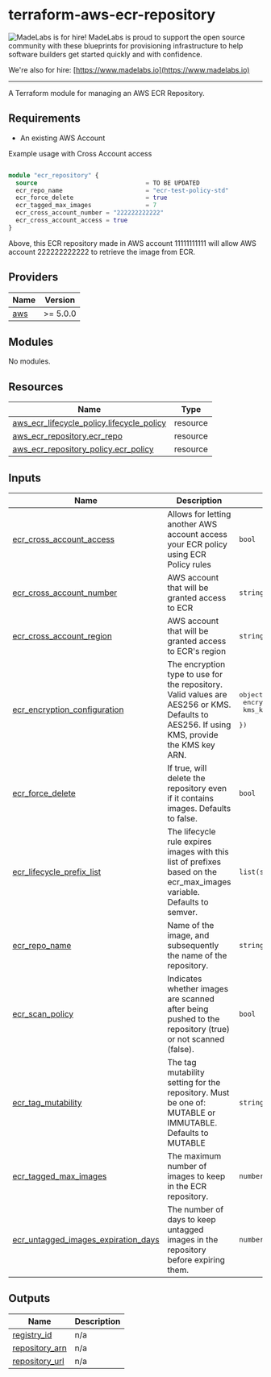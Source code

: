 # terraform-aws-ecr-repository

<!-- BEGIN MadeLabs Header -->
![MadeLabs is for hire!](https://d2xqy67kmqxrk1.cloudfront.net/horizontal_logo_white.png)
MadeLabs is proud to support the open source community with these blueprints for provisioning infrastructure to help software builders get started quickly and with confidence. 

We're also for hire: [https://www.madelabs.io](https://www.madelabs.io)
<!-- END MadeLabs Header -->
---

A Terraform module for managing an AWS ECR Repository.

## Requirements

- An existing AWS Account

Example usage with Cross Account access
```terraform

module "ecr_repository" {
  source                              = TO BE UPDATED
  ecr_repo_name                       = "ecr-test-policy-std"
  ecr_force_delete                    = true
  ecr_tagged_max_images               = 7
  ecr_cross_account_number = "222222222222"
  ecr_cross_account_access = true
}
```
Above, this ECR repository made in AWS account 11111111111 will allow AWS account 222222222222 to retrieve the image from ECR.

<!-- BEGIN_TF_DOCS -->
## Providers

| Name | Version |
|------|---------|
| <a name="provider_aws"></a> [aws](#provider\_aws) | >= 5.0.0 |

## Modules

No modules.

## Resources

| Name | Type |
|------|------|
| [aws_ecr_lifecycle_policy.lifecycle_policy](https://registry.terraform.io/providers/hashicorp/aws/latest/docs/resources/ecr_lifecycle_policy) | resource |
| [aws_ecr_repository.ecr_repo](https://registry.terraform.io/providers/hashicorp/aws/latest/docs/resources/ecr_repository) | resource |
| [aws_ecr_repository_policy.ecr_policy](https://registry.terraform.io/providers/hashicorp/aws/latest/docs/resources/ecr_repository_policy) | resource |

## Inputs

| Name | Description | Type | Default | Required |
|------|-------------|------|---------|:--------:|
| <a name="input_ecr_cross_account_access"></a> [ecr\_cross\_account\_access](#input\_ecr\_cross\_account\_access) | Allows for letting another AWS account access your ECR policy using ECR Policy rules | `bool` | `false` | no |
| <a name="input_ecr_cross_account_number"></a> [ecr\_cross\_account\_number](#input\_ecr\_cross\_account\_number) | AWS account that will be granted access to ECR | `string` | `""` | no |
| <a name="input_ecr_cross_account_region"></a> [ecr\_cross\_account\_region](#input\_ecr\_cross\_account\_region) | AWS account that will be granted access to ECR's region | `string` | `"us-east-1"` | no |
| <a name="input_ecr_encryption_configuration"></a> [ecr\_encryption\_configuration](#input\_ecr\_encryption\_configuration) | The encryption type to use for the repository. Valid values are AES256 or KMS. Defaults to AES256. If using KMS, provide the KMS key ARN. | <pre>object({<br>    encryption_type = string<br>    kms_key         = string<br>  })</pre> | <pre>{<br>  "encryption_type": "AES256",<br>  "kms_key": null<br>}</pre> | no |
| <a name="input_ecr_force_delete"></a> [ecr\_force\_delete](#input\_ecr\_force\_delete) | If true, will delete the repository even if it contains images. Defaults to false. | `bool` | `false` | no |
| <a name="input_ecr_lifecycle_prefix_list"></a> [ecr\_lifecycle\_prefix\_list](#input\_ecr\_lifecycle\_prefix\_list) | The lifecycle rule expires images with this list of prefixes based on the ecr\_max\_images variable. Defaults to semver. | `list(string)` | <pre>[<br>  "0",<br>  "1",<br>  "2"<br>]</pre> | no |
| <a name="input_ecr_repo_name"></a> [ecr\_repo\_name](#input\_ecr\_repo\_name) | Name of the image, and subsequently the name of the repository. | `string` | n/a | yes |
| <a name="input_ecr_scan_policy"></a> [ecr\_scan\_policy](#input\_ecr\_scan\_policy) | Indicates whether images are scanned after being pushed to the repository (true) or not scanned (false). | `bool` | `true` | no |
| <a name="input_ecr_tag_mutability"></a> [ecr\_tag\_mutability](#input\_ecr\_tag\_mutability) | The tag mutability setting for the repository. Must be one of: MUTABLE or IMMUTABLE. Defaults to MUTABLE | `string` | `"MUTABLE"` | no |
| <a name="input_ecr_tagged_max_images"></a> [ecr\_tagged\_max\_images](#input\_ecr\_tagged\_max\_images) | The maximum number of images to keep in the ECR repository. | `number` | `50` | no |
| <a name="input_ecr_untagged_images_expiration_days"></a> [ecr\_untagged\_images\_expiration\_days](#input\_ecr\_untagged\_images\_expiration\_days) | The number of days to keep untagged images in the repository before expiring them. | `number` | `14` | no |

## Outputs

| Name | Description |
|------|-------------|
| <a name="output_registry_id"></a> [registry\_id](#output\_registry\_id) | n/a |
| <a name="output_repository_arn"></a> [repository\_arn](#output\_repository\_arn) | n/a |
| <a name="output_repository_url"></a> [repository\_url](#output\_repository\_url) | n/a |
<!-- END_TF_DOCS -->